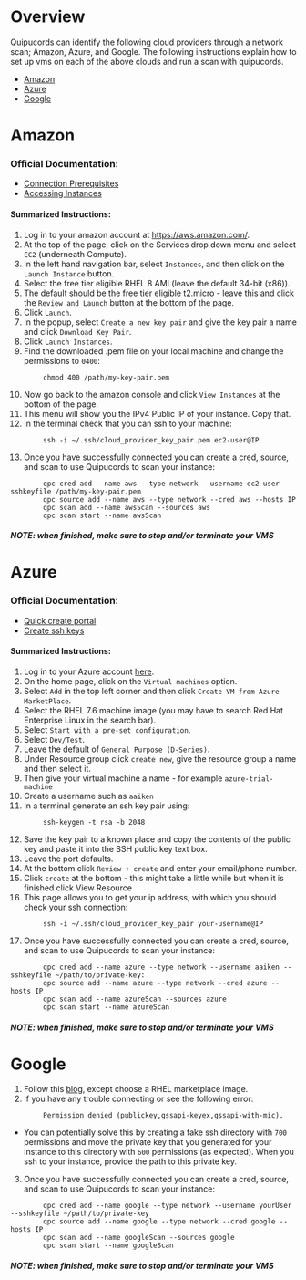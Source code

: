 # Overview
Quipucords can identify the following cloud providers through a network scan; Amazon, Azure, and Google. The following instructions explain how to set up vms on each of the above clouds and run a scan with quipucords.
- [Amazon](#amazon)
- [Azure](#azure)
- [Google](#google)

# <a name="amazon"></a> Amazon
### Official Documentation:
- [Connection Prerequisites](https://docs.aws.amazon.com/AWSEC2/latest/UserGuide/connection-prereqs.html)
- [Accessing Instances](https://docs.aws.amazon.com/AWSEC2/latest/UserGuide/AccessingInstancesLinux.html)
#### Summarized Instructions:
1. Log in to your amazon account at https://aws.amazon.com/.
2. At the top of the page, click on the Services drop down menu and select `EC2` (underneath Compute).
3. In the left hand navigation bar, select `Instances`, and then click on the `Launch Instance` button.
4. Select the free tier eligible RHEL 8 AMI (leave the default 34-bit (x86)).
5. The default should be the free tier eligible t2.micro - leave this and click the `Review and Launch` button at the bottom of the page.
6. Click `Launch`.
7. In the popup, select `Create a new key pair` and give the key pair a name and click `Download Key Pair`.
8. Click `Launch Instances`.
9. Find the downloaded .pem file on your local machine and change the permissions to `0400`:
```
        chmod 400 /path/my-key-pair.pem
```
10. Now go back to the amazon console and click `View Instances` at the bottom of the page.
11. This menu will show you the IPv4 Public IP of your instance. Copy that.
12. In the terminal check that you can ssh to your machine:
```
        ssh -i ~/.ssh/cloud_provider_key_pair.pem ec2-user@IP
```

13. Once you have successfully connected you can create a cred, source, and scan to use Quipucords to scan your instance:
```
        qpc cred add --name aws --type network --username ec2-user --sshkeyfile /path/my-key-pair.pem
        qpc source add --name aws --type network --cred aws --hosts IP
        qpc scan add --name awsScan --sources aws
        qpc scan start --name awsScan
```

##### NOTE: when finished, make sure to stop and/or terminate your VMS

# <a name="azure"></a> Azure
### Official Documentation:
- [Quick create portal](https://docs.microsoft.com/en-us/azure/virtual-machines/linux/quick-create-portal)
- [Create ssh keys](https://docs.microsoft.com/en-us/azure/virtual-machines/linux/mac-create-ssh-keys)
#### Summarized Instructions:
1. Log in to your Azure account [here](https://portal.azure.com/#home).
2. On the home page, click on the `Virtual machines` option.
3. Select `Add` in the top left corner and then click `Create VM from Azure MarketPlace`.
4. Select the RHEL 7.6 machine image (you may have to search Red Hat Enterprise Linux in the search bar).
5. Select `Start with a pre-set configuration`.
6. Select `Dev/Test`.
7. Leave the default of `General Purpose (D-Series)`.
8. Under Resource group click `create new`, give the resource group a name and then select it.
9. Then give your virtual machine a name - for example `azure-trial-machine`
10. Create a username such as `aaiken`
11. In a terminal generate an ssh key pair using:
```
        ssh-keygen -t rsa -b 2048
```

12. Save the key pair to a known place and copy the contents of the public key and paste it into the SSH public key text box.
13. Leave the port defaults.
14. At the bottom click `Review + create` and enter your email/phone number.
15. Click `create` at the bottom - this might take a little while but when it is finished click View Resource
16. This page allows you to get your ip address, with which you should check your ssh connection:
```
        ssh -i ~/.ssh/cloud_provider_key_pair your-username@IP
```

17. Once you have successfully connected you can create a cred, source, and scan to use Quipucords to scan your instance:
```
        qpc cred add --name azure --type network --username aaiken --sshkeyfile ~/path/to/private-key:
        qpc source add --name azure --type network --cred azure --hosts IP
        qpc scan add --name azureScan --sources azure
        qpc scan start --name azureScan
```
##### NOTE: when finished, make sure to stop and/or terminate your VMS

# <a name="google"></a> Google
1. Follow this [blog](https://www.freecodecamp.org/news/how-to-create-and-connect-to-google-cloud-virtual-machine-with-ssh-81a68b8f74dd/), except choose a RHEL marketplace image.
2. If you have any trouble connecting or see the following error:
```
        Permission denied (publickey,gssapi-keyex,gssapi-with-mic).
```
* You can potentially solve this by creating a fake ssh directory with `700` permissions and move the private key that you generated for your instance to this directory with `600` permissions (as expected). When you ssh to your instance, provide the path to this private key.
3. Once you have successfully connected you can create a cred, source, and scan to use Quipucords to scan your instance:
```
        qpc cred add --name google --type network --username yourUser --sshkeyfile ~/path/to/private-key
        qpc source add --name google --type network --cred google --hosts IP
        qpc scan add --name googleScan --sources google
        qpc scan start --name googleScan

```
##### NOTE: when finished, make sure to stop and/or terminate your VMS